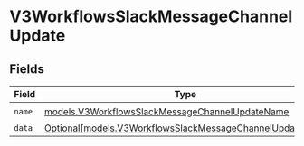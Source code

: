 # V3WorkflowsSlackMessageChannelUpdate


## Fields

| Field                                                                                                              | Type                                                                                                               | Required                                                                                                           | Description                                                                                                        |
| ------------------------------------------------------------------------------------------------------------------ | ------------------------------------------------------------------------------------------------------------------ | ------------------------------------------------------------------------------------------------------------------ | ------------------------------------------------------------------------------------------------------------------ |
| `name`                                                                                                             | [models.V3WorkflowsSlackMessageChannelUpdateName](../models/v3workflowsslackmessagechannelupdatename.md)           | :heavy_check_mark:                                                                                                 | N/A                                                                                                                |
| `data`                                                                                                             | [Optional[models.V3WorkflowsSlackMessageChannelUpdateData]](../models/v3workflowsslackmessagechannelupdatedata.md) | :heavy_minus_sign:                                                                                                 | N/A                                                                                                                |
